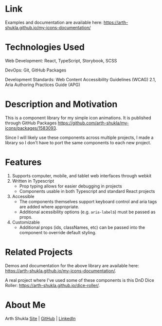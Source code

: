 # Link

Examples and documentation are available here: https://arth-shukla.github.io/my-icons-documentation/

# Technologies Used

Web Development: React, TypeScript, Storybook, SCSS

DevOps: Git, GitHub Packages

Development Standards: Web Content Accessibility Guidelines (WCAG) 2.1, Aria Authoring Practices Guide (APG)

# Description and Motivation

This is a component library for my simple icon animations. It is published through GitHub Packages https://github.com/arth-shukla/my-icons/packages/1583093.

Since I will likely use these components across multiple projects, I made a library so I don't have to port the same components to each new project.

# Features

1. Supports computer, mobile, and tablet web interfaces through webkit
2. Written in Typescript
    - Prop typing allows for easier debugging in projects
    - Components usable in both Typescript and standard React projects
3. Accessible
    - The components themselves support keyboard control and aria tags are added where appropriate.
    - Additional acessibility options (e.g. `aria-label`s) must be passed as props.
4. Customizable
    - Additional props (ids, classNames, etc) can be passed into the component to override default styling.

# Related Projects

Demos and documentation for the above library are available here: https://arth-shukla.github.io/my-icons-documentation/.

A real project where I've used some of these components is this DnD Dice Roller: https://arth-shukla.github.io/dice-roller/.

# About Me

Arth Shukla [Site](https://arth.website) | [GitHub](https://github.com/arth-shukla) | [LinkedIn](https://www.linkedin.com/in/arth-shukla/)
